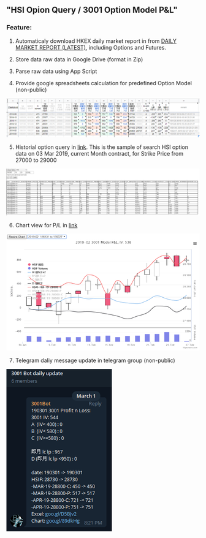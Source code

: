 ## "HSI Opion Query / 3001 Option Model  P&L" 

### Feature:
1. Automaticaly download HKEX daily market report in from  [DAILY MARKET REPORT (LATEST)](https://www.hkex.com.hk/Market-Data/Statistics/Derivatives-Market/Daily-Market-Report-(Latest)?sc_lang=en), including Options and Futures.

2. Store data raw data in Google Drive (format in Zip)

3. Parse raw data using App Script

4. Provide google spreadsheets calculation for predefined Option Model (non-public)

![SpreadSheet](doc/spreadsheet.PNG)

5. Historial option query in [link](https://script.google.com/macros/s/AKfycbxKcVkaCnsGDO_0CB0uw8P_qMOqlsITNRTZeK0wHWoJRrC7NOWG/exec). This is the sample of search HSI option data on 03 Mar 2019, current Month contract, for Strike Price from 27000 to 29000

![HSIO](doc/hsio.PNG)

6. Chart view for P/L in [link](http://goo.gl/89dkHg)

![HightChat](doc/hightchat.PNG)

7. Telegram daliy message update in telegram group (non-public)

![Telegram](doc/telegram.PNG)
